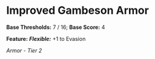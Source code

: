 # Improved Gambeson Armor

**Base Thresholds:** 7 / 16; **Base Score:** 4

**Feature:** ***Flexible:*** +1 to Evasion

*Armor - Tier 2*
